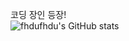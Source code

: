코딩 장인 등장!  
![fhdufhdu's GitHub stats](https://github-readme-stats.vercel.app/api?username=fhdufhdu&show_icons=true&theme=radical)





